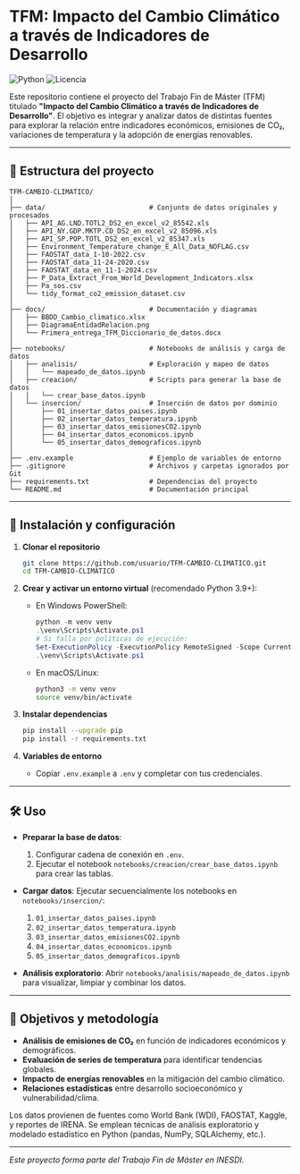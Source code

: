 # TFM: Impacto del Cambio Climático a través de Indicadores de Desarrollo

![Python](https://img.shields.io/badge/python-3.9%2B-blue.svg) ![Licencia](https://img.shields.io/badge/licencia-MIT-green.svg)

Este repositorio contiene el proyecto del Trabajo Fin de Máster (TFM) titulado **"Impacto del Cambio Climático a través de Indicadores de Desarrollo"**. El objetivo es integrar y analizar datos de distintas fuentes para explorar la relación entre indicadores económicos, emisiones de CO₂, variaciones de temperatura y la adopción de energías renovables.

---

## 📁 Estructura del proyecto

```
TFM-CAMBIO-CLIMATICO/
│
├── data/                          # Conjunto de datos originales y procesados
│   ├── API_AG.LND.TOTL2_DS2_en_excel_v2_85542.xls
│   ├── API_NY.GDP.MKTP.CD_DS2_en_excel_v2_85096.xls
│   ├── API_SP.POP.TOTL_DS2_en_excel_v2_85347.xls
│   ├── Environment_Temperature_change_E_All_Data_NOFLAG.csv
│   ├── FAOSTAT_data_1-10-2022.csv
│   ├── FAOSTAT_data_11-24-2020.csv
│   ├── FAOSTAT_data_en_11-1-2024.csv
│   ├── P_Data_Extract_From_World_Development_Indicators.xlsx
│   ├── Pa_sos.csv
│   └── tidy_format_co2_emission_dataset.csv
│
├── docs/                          # Documentación y diagramas
│   ├── BBDD_Cambio_climatico.xlsx
│   ├── DiagramaEntidadRelacion.png
│   └── Primera_entrega_TFM_Diccionario_de_datos.docx
│
├── notebooks/                     # Notebooks de análisis y carga de datos
│   ├── analisis/                  # Exploración y mapeo de datos
│   │   └── mapeado_de_datos.ipynb
│   ├── creacion/                  # Scripts para generar la base de datos
│   │   └── crear_base_datos.ipynb
│   └── insercion/                 # Inserción de datos por dominio
│       ├── 01_insertar_datos_paises.ipynb
│       ├── 02_insertar_datos_temperatura.ipynb
│       ├── 03_insertar_datos_emisionesCO2.ipynb
│       ├── 04_insertar_datos_economicos.ipynb
│       └── 05_insertar_datos_demograficos.ipynb
│
├── .env.example                   # Ejemplo de variables de entorno
├── .gitignore                     # Archivos y carpetas ignorados por Git
├── requirements.txt               # Dependencias del proyecto
└── README.md                      # Documentación principal
```

---

## 🚀 Instalación y configuración

1. **Clonar el repositorio**

   ```bash
   git clone https://github.com/usuario/TFM-CAMBIO-CLIMATICO.git
   cd TFM-CAMBIO-CLIMATICO
   ```

2. **Crear y activar un entorno virtual** (recomendado Python 3.9+):

   * En Windows PowerShell:

     ```powershell
     python -m venv venv
     .\venv\Scripts\Activate.ps1
     # Si falla por políticas de ejecución:
     Set-ExecutionPolicy -ExecutionPolicy RemoteSigned -Scope CurrentUser
     .\venv\Scripts\Activate.ps1
     ```

   * En macOS/Linux:

     ```bash
     python3 -m venv venv
     source venv/bin/activate
     ```

3. **Instalar dependencias**

   ```bash
   pip install --upgrade pip
   pip install -r requirements.txt
   ```

4. **Variables de entorno**

   * Copiar `.env.example` a `.env` y completar con tus credenciales.

---

## 🛠️ Uso

* **Preparar la base de datos**:

  1. Configurar cadena de conexión en `.env`.
  2. Ejecutar el notebook `notebooks/creacion/crear_base_datos.ipynb` para crear las tablas.

* **Cargar datos**:
  Ejecutar secuencialmente los notebooks en `notebooks/insercion/`:

  1. `01_insertar_datos_paises.ipynb`
  2. `02_insertar_datos_temperatura.ipynb`
  3. `03_insertar_datos_emisionesCO2.ipynb`
  4. `04_insertar_datos_economicos.ipynb`
  5. `05_insertar_datos_demograficos.ipynb`

* **Análisis exploratorio**:
  Abrir `notebooks/analisis/mapeado_de_datos.ipynb` para visualizar, limpiar y combinar los datos.

---

## 🎯 Objetivos y metodología

* **Análisis de emisiones de CO₂** en función de indicadores económicos y demográficos.
* **Evaluación de series de temperatura** para identificar tendencias globales.
* **Impacto de energías renovables** en la mitigación del cambio climático.
* **Relaciones estadísticas** entre desarrollo socioeconómico y vulnerabilidad/clima.

Los datos provienen de fuentes como World Bank (WDI), FAOSTAT, Kaggle, y reportes de IRENA. Se emplean técnicas de análisis exploratorio y modelado estadístico en Python (pandas, NumPy, SQLAlchemy, etc.).

---

*Este proyecto forma parte del Trabajo Fin de Máster en INESDI.*
